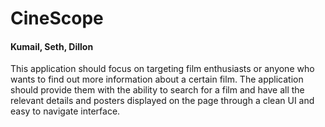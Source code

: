 # CineScope

#### Kumail, Seth, Dillon

This application should focus on targeting film enthusiasts or anyone who wants to find out more information about a certain film. The application should provide them with the ability to search for a film and have all the relevant details and posters displayed on the page through a clean UI and easy to navigate interface.

